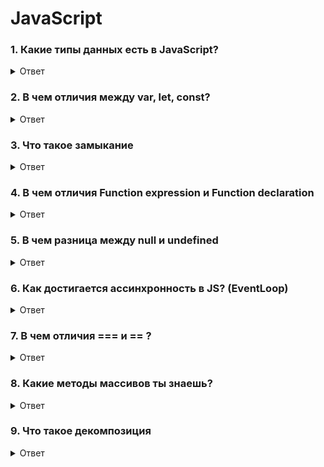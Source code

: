 # JavaScript

### 1. Какие типы данных есть в JavaScript?
<details>
  <summary>Ответ</summary>
    <ul>
        <li>Примитивные типы: <i>Boolean, number, string, undefuned, null, BigInt, Symbol.</i> <br> (Для запоминания можно использовать только первые буквы. Например: BBS NUN)</li>
        <li>Не примитивы: <i>Objects</i></li>
    </ul>
</details>
    

### 2. В чем отличия между var, let, const?
<details>
  <summary>Ответ</summary>
    <ul>
        <li>Главное отличие var от let в их области видимости. У var область видимости функциональная. Область видимости let – блочная, проще говоря ограничена фигурными скобками, в котором она объявлена.</li>
        <li>Также если мы попытаеся обратиться к переменной до ее инициализации с var мы получим <i>undefined</i>, с let/const <i>Ошибку</i></li>
        <li>Отличия let и const в том, что мы можем переприсвоить(мутировать) let, а const – нет</li>
    </ul>

```javascript
function someFn() {
    if(true) {
        var x = 0
    }
    console.log(x) // Выведет 0
}

function someFn() {
    if(true) {
        const x = 0
    }
    console.log(x) // Выведет ошибку, т.к. область видиvости только внутри if
}
```
```javascript
a = 5;
var a; // Ошибки не будет

b = 5; // Будет ошибка, b is not defined
let b; 
```

   
</details>


### 3. Что такое замыкание
<details>
    <summary>Ответ</summary>
    <ul>
        <li>Замыкание – это комбинация функции и лексического окружения, в котором эта функция была определена. Другими словами, замыкание даёт вам доступ к Scope внешней функции из внутренней функции.</li>
        <li>Замыкание – возвращаемая функция внутри функции, которая помнит\знает об окружении (Scope) своей родительской функции</li>
        <li>Нужно для оптимизации кода, т.к. родительская функция будет выполняться только один раз</li>
    </ul>

```javascript
function counter() {
    let x = 0;
    for (let i = 0; i < 100000; i++) {
        // Я ресурсозатратный код и выполнюсь 1 раз
    }
    const increment = () => {
        return x++
    }
    
    return increment
}

const result = counter() // Функция вызовется единожды
// А вот внутреннюю можем вызывать сколько угодно
console.log(result()) // 1
console.log(result()) // 2
console.log(result()) // 3
```
</details>


### 4. В чем отличия Function expression и Function declaration

<details>
    <summary>Ответ</summary>
    <ul>
        <li>Function declaration можно вызвать <b>до</b> ее инициализации (hoisting)</li>
        <li>Function expression можно вызывать только <b>после</b> инициализации</li>
        <li>FD имеет <i>локальный контекст</i>, а FE – <i>глобальный</i></li>
    </ul>

```javascript
declareFn()

function declareFn() {
    console.log('Я функция, которую можно вызвать до инициализации')
}

const expressFn = () => {
    console.log('А меня можно вызввать только ниже')
}

expressFn()
```

```javascript
const obj = {
    name: 'Alex',
    age: 20,
    getAge: () => {
        return this.age 
    } 
}

console.log(obj.getAge()) // Вернет undefined, т.к. не знает где ее вызывают (глоабльное окружение)

const obj = {
    name: 'Alex',
    age: 20,
    getAge: function () {
        return this.age
    }
}

console.log(obj.getAge()) // Вернет 20, т.к. знает где ее вызывают (локальное окружение)
```
</details>

### 5. В чем разница между null и undefined

<details>
    <summary>Ответ</summary>
    <ul>
        <li>null – пустое значение (явно присваивается)</li>
        <li>undefined - неприсвоенное значение (по-умолчанию)</li>
        <li>null - это тип <b>объект</b>, а undefined и имеет тип <b>undefined</b></li>
    </ul>
</details>

### 6. Как достигается ассинхронность в JS? (EventLoop)

<details>
    <summary>Ответ</summary>
    JavaScript – это однопоточный язык, в котором ассинхронность достигается с помощью механизма EventLoop (цикл событий).
    У EventLoop есть 3 очереди:
    <ul>
        <li>CallStack (Стек вызовов)</li>
        <li>MicroTasks (микро задачи)</li>
        <li>MacroTasks (макро задачи)</li>
    </ul>
    Каждый этап – это итерация цикла и когда javaScript видит код, он его сразу делит на очереди. Очередность: 
    <ol>
        <li>Синхронный код</li>
        <li>MicroTasks</li>
        <li>MacroTasks</li>
    </ol>

   CallStack – в этот стек помещается любой код, который должен сейчас выполнится. Действует по прицнипу: первый вошел – первый вышел. Сюда сразу попадает весь синхронный код. 

```javascript
console.log('Я синхронный код')
alert('Я тоже, но я появлюсь вторым, после console')
```
MicroTasks – это выполнение ассинхронного кода (Promise).

```javascript
Promise.resolve().then(() => {
    console.log('Я ассинхронный код')
})
new Promise((resolve) => {
    console.log('Я необычная запись. Здесь синхронный код')
    resolve(); // Вызов этой функции обязателен, если хотим выполнить блок then
}).then(() => {
    console.log('А я уже ассинхронный')
})
```

MacroTasks – это тоже ассинхронный код, только с четко установленными врменем откладывания вызова. К ним относится setTimeout и setInterval

```javascript
setTimeout(() => {
    console.log('Ты меня увидишь через секунду')
}, 1000)
```
У каждой очереди есть своя очередность: 

Теперь перейдем к примерам, где будут все эти виды очередей:

```javascript
console.log(1) // Синхронный код. Выполнится на первой итерации

setTimeout(() => {
    console.log(2) // Ассинхронный код, макро-таска и выполнится на третей итерации цикла EventLoop
}) // Даже если секунду не указаны, вызов все равно откладывается

Promise.resolve().then(() => {
    console.log(3) // Ассинхронный код, микро-таска и выполнится на второй итерации цикла EventLoop
})

console.log(4) // Синхронный код. Выполнится на первой итерации
```

В данном случае вывод консолей будет таким: 1 4 3 2. 

Это достаточно объемная тема, поэтому рекомендую ознакомиться с видео:
https://www.youtube.com/watch?v=eiC58R16hb8
https://www.youtube.com/watch?v=zDlg64fsQow

</details>

### 7. В чем отличия === и == ?
<details>
    <summary>Ответ</summary>
    == это равеснтво срвнивает значения без типов <br>
    === это строго равенство и сравнивает не только значения, но и типы
    
```javascript
console.log("1" == 1) // Выдаст true, т.к. сравнивает значения
console.log("1" === 1) // Выдаст false, т.к. сравнивает значения и типы, а типы у них разные

```
</details>

### 8. Какие методы массивов ты знаешь?
<details>
    <summary>Ответ</summary>
   Самые популярные:
<ul>
    <li>map* – принимает колбек и возвращает новый массив. Применяет этот колбек к каждому элементу</li>
    <li>filter* – принимает колбек и возвращает новый массив элементов, которые отвечают возвращаемому условию из колбека</li>
    <li>find* – принимает колбек и возвращает первый элемент, который подошел под условие из колбека</li>
    <li>some* – принимает колбек и возвращает true или false. true - если хотя бы один элемент подходит под условие колбека, false – если ни один элемент не подошел</li>
    <li>every* – принимает колбек и возвращает true или false. true - если все элементы подходят под условие колбека, false – если хотя бы один элемент не подошел</li>
    <li>includes – принимает элемент и возвращает true или false. true - если элемент найден в массиве, false – если не найден</li>
    <li>sort** – принимает колбек. Колбек принимает 2 параметра – a, b. Позволяет отсортировать массив</li>
    <li>reduce – принимает колбек и изначальное значение. Колбек принимает 2 параметра – acc, cur, где acc – переменная, которая будет аккумулировать значение на каждой итерации, cur – пребираемый элемент. </li>
</ul>
    
```javascript
const users = [
    {
        name: 'Alex',
        age: 20,
        isAdmin: true,
    },
    {
        name: 'Misha',
        age: 50,
        isAdmin: false,
    },
    {
        name: 'Ira',
        age: 10,
        isAdmin: false,
    }
]

users.map((el) => el.age * 2) // Вернет массив только возрастов, умноженных на 2
// [ 40, 100, 20 ]

users.filter((el) => el.age > 18) // Вернет 2 юзера старше 18 лет
// [
//   { name: 'Alex', age: 20, isAdmin: true },
//   { name: 'Misha', age: 50, isAdmin: false }
// ]

users.find((el) => el.age > 18) // Вернет только Мишу
// { name: 'Alex', age: 20, isAdmin: true }

users.some((el) => el.isAdmin) // Вернет true, т.к. у Alex это значение true
// true

users.every((el) => el.isAdmin) // Вернет false, т.к. только у Alex это значение true
// false

users.sort((a, b) => a.age - b.age) // Вернет юзеров по возврастанию возрастов
// [
//    { name: 'Ira', age: 10, isAdmin: false },
//    { name: 'Alex', age: 20, isAdmin: true },
//    { name: 'Misha', age: 50, isAdmin: false }
// ]

users.reduce((acc, cur) => acc + cur.age, 0) // Посчитает сумму всех возрастов
// 80
```

<p>* - все эти методы принимают три аргумента в колбек: el – перебираемый элемент, index – индекс элемента, array – массив</p>
<p>** - мутирующий метод массива, т.е. изменяет изначальный массив</p>
</details>

### 9. Что такое декомпозиция
<details>
    <summary>Ответ</summary>
    Декомпозиция – это разбиение большого объема данных на мелкие составляющие. Например, разбиение на компоненты в Реакте или на модули в ваниле.
</details>